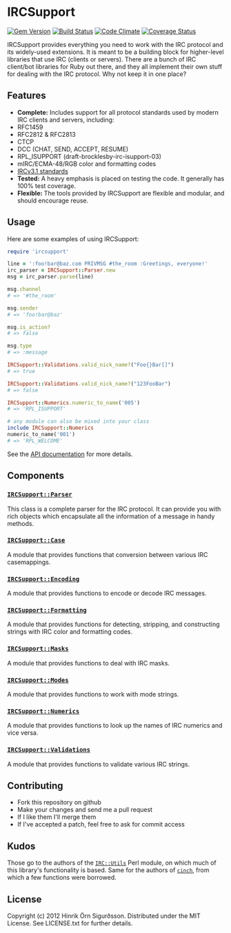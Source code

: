 IRCSupport
==========

[![Gem Version](https://badge.fury.io/rb/ircsupport.png)](http://badge.fury.io/rb/ircsupport)
[![Build Status](https://secure.travis-ci.org/hinrik/ircsupport.png?branch=master)](http://travis-ci.org/hinrik/ircsupport)
[![Code Climate](https://codeclimate.com/github/hinrik/ircsupport.png)](https://codeclimate.com/github/hinrik/ircsupport)
[![Coverage Status](https://coveralls.io/repos/hinrik/ircsupport/badge.png?branch=master)](https://coveralls.io/r/hinrik/ircsupport)

IRCSupport provides everything you need to work with the IRC protocol and its
widely-used extensions. It is meant to be a building block for higher-level
libraries that use IRC (clients or servers). There are a bunch of IRC
client/bot libraries for Ruby out there, and they all implement their own
stuff for dealing with the IRC protocol. Why not keep it in one place?

Features
--------

* __Complete:__ Includes support for all protocol standards used by modern
  IRC clients and servers, including:
 * RFC1459
 * RFC2812 & RFC2813
 * CTCP
 * DCC (CHAT, SEND, ACCEPT, RESUME)
 * RPL\_ISUPPORT (draft-brocklesby-irc-isupport-03)
 * mIRC/ECMA-48/RGB color and formatting codes
 * [IRCv3.1 standards](http://ircv3.org/)
* __Tested:__ A heavy emphasis is placed on testing the code. It generally
  has 100% test coverage.
* __Flexible:__ The tools provided by IRCSupport are flexible and modular,
  and should encourage reuse.

Usage
-----

Here are some examples of using IRCSupport:

```ruby
require 'ircsupport'

line = ':foo!bar@baz.com PRIVMSG #the_room :Greetings, everyone!'
irc_parser = IRCSupport::Parser.new
msg = irc_parser.parse(line)

msg.channel
# => '#the_room'

msg.sender
# => 'foo!bar@baz'

msg.is_action?
# => false

msg.type
# => :message

IRCSupport::Validations.valid_nick_name?("Foo{}Bar[]")
# => true

IRCSupport::Validations.valid_nick_name?("123FooBar")
# => false

IRCSupport::Numerics.numeric_to_name('005')
# => 'RPL_ISUPPORT'

# any module can also be mixed into your class
include IRCSupport::Numerics
numeric_to_name('001')
# => 'RPL_WELCOME'
```

See the [API documentation](http://rubydoc.info/github/hinrik/ircsupport) for
more details.

Components
----------

### [`IRCSupport::Parser`](http://rubydoc.info/gems/ircsupport/IRCSupport/Parser)

This class is a complete parser for the IRC protocol. It can provide you with
rich objects which encapsulate all the information of a message in handy
methods.

### [`IRCSupport::Case`](http://rubydoc.info/gems/ircsupport/IRCSupport/Case)

A module that provides functions that conversion between various IRC
casemappings.

### [`IRCSupport::Encoding`](http://rubydoc.info/gems/ircsupport/IRCSupport/Encoding)

A module that provides functions to encode or decode IRC messages.

### [`IRCSupport::Formatting`](http://rubydoc.info/gems/ircsupport/IRCSupport/Formatting)

A module that provides functions for detecting, stripping, and constructing
strings with IRC color and formatting codes.

### [`IRCSupport::Masks`](http://rubydoc.info/gems/ircsupport/IRCSupport/Masks)

A module that provides functions to deal with IRC masks.

### [`IRCSupport::Modes`](http://rubydoc.info/gems/ircsupport/IRCSupport/Modes)

A module that provides functions to work with mode strings.

### [`IRCSupport::Numerics`](http://rubydoc.info/gems/ircsupport/IRCSupport/Numerics)

A module that provides functions to look up the names of IRC numerics and
vice versa.

### [`IRCSupport::Validations`](http://rubydoc.info/gems/ircsupport/IRCSupport/Validations)

A module that provides functions to validate various IRC strings.

Contributing
------------

* Fork this repository on github
* Make your changes and send me a pull request
* If I like them I'll merge them
* If I've accepted a patch, feel free to ask for commit access

Kudos
-----
Those go to the authors of the [`IRC::Utils`](https://metacpan.org/module/IRC::Utils)
Perl module, on which much of this library's functionality is based. Same for
the authors of [`cinch`](https://github.com/cinchrb/cinch), from which a few
functions were borrowed.

License
-------

Copyright (c) 2012 Hinrik Örn Sigurðsson. Distributed under the MIT License.
See LICENSE.txt for further details.
